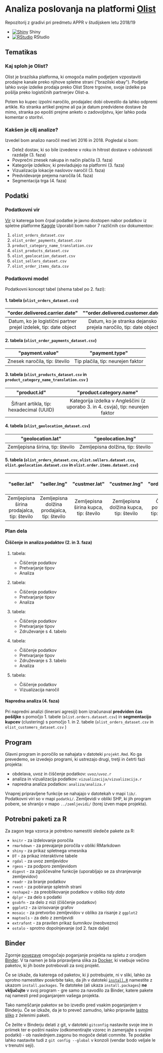 # Analiza poslovanja na platformi [Olist](https://olist.com/)

Repozitorij z gradivi pri predmetu APPR v študijskem letu 2018/19

* [![Shiny](http://mybinder.org/badge.svg)](http://beta.mybinder.org/v2/gh/DiogenesB/APPR-2018-19/master?urlpath=shiny/APPR-2018-19/projekt.Rmd) Shiny
* [![RStudio](http://mybinder.org/badge.svg)](http://beta.mybinder.org/v2/gh/DiogenesB/APPR-2018-19/master?urlpath=rstudio) RStudio

## Tematikas

### Kaj sploh je Olist?
Olist je brazilska platforma, ki omogoča malim podjetjem vzpostaviti prodajne kanale preko njihove spletne strani ("brazilski ebay"). Podjetje lahko svoje izdelke prodaja preko Olist Store trgovine, svoje izdelke pa pošilja preko logističnih partnerjev Olist-a.

Potem ko kupec izpolni naročilo, prodajalec dobi obvestilo da lahko odpremi artikle. Ko stranka artikel prejme ali pa je datum predvidene dostave že mimo, stranka po epošti prejme anketo o zadovoljstvu, kjer lahko poda komentar o storitvi.

### Kakšen je cilj analize?
Izvedel bom analizo naročil med leti 2016 in 2018. 
Pogledal si bom:
- Delež dostav, ki so bile izvedene v roku in hitrost dostave v odvisnosti razdalje (3. faza)
- Povprečni znesek nakupa in način plačila (3. faza)
- Kategorije izdelkov, ki prevladujejo na platformi (3. faza)
- Vizualizacija lokacije naslovov naročil (3. faza)
- Predvidevanje prejema naročila (4. faza)
- Segmentacija trga (4. faza)

## Podatki

### Podatkovni vir
[Vir](https://www.kaggle.com/olistbr/brazilian-ecommerce/home) iz katerega bom črpal podatke je javno dostopen nabor podatkov iz spletne platforme [Kaggle](https://www.kaggle.com/)
Uporabil bom nabor 7 različnih csv dokumentov:
1. `olist_orders_dataset.csv`
2. `olist_order_payments_dataset.csv`
3. `product_category_name_translation.csv`
4. `olist_products_dataset.csv`
5. `olist_geolocation_dataset.csv`
6. `olist_sellers_dataset.csv`
7. `olist_order_items_data.csv`


### Podatkovni model

Podatkovni koncept tabel (shema tabel po 2. fazi):

#### 1. tabela (`olist_orders_dataset.csv`)

| "order.delivered.carrier.date" | ""order.delivered.customer.date" | "order.estimated.delivery.date" |
| :---: | :---: | :---: |
| Datum, ko je logistični partner prejel izdelek, tip: date object | Datum, ko je stranka dejansko prejela naročilo, tip: date object | Datum, ki je bil predviden za prejem naročila, tip: date object |


#### 2. tabela (`olist_order_payments_dataset.csv`)

| "payment.value" | "payment.type" |
| :---: | :---: |
| Znesek naročila, tip: število | Tip plačila, tip: neurejen faktor |


#### 3. tabela (`olist_products_dataset.csv` in `product_category_name_translation.csv` )

| "product.id" | "product.category.name" |
| :---: | :---: |
| Šifrant artikla, tip: hexadecimal (UUID) | Kategorija izdelka v Angleščini (z uporabo 3. in 4. csvja), tip: neurejen faktor |


#### 4. tabela (`olist_geolocation_dataset.csv`)

| "geolocation.lat" | "geolocation.lng" |
| :---: | :---: |
| Zemljepisna širina, tip: število | Zemljepisna dolžina, tip: število |

#### 5. tabela (`olist_orders_dataset.csv`, `olist.sellers.dataset.csv`, `olist.geolocation.dataset.csv` in `olist.order.items.dataset.csv`)

| "seller.lat" | "seller.lng" | "custmer.lat" | "custmer.lng" | "order.approved.at" | "order.delivered.custmer.date" (to spremenljivko napovedujemo) |
| :---: | :---: | :---: | :---: | :---: | :---: |
| Zemljepisna širina prodajalca, tip: število | Zemljepisna dolžina prodajalca, tip: število | Zemljepisna širina kupca, tip: število | Zemljepisna dolžina kupca, tip: število | Čas, ko je bilo potrjeno naročilo, tip: date object (?)| Čas, ko so bili naročilo dostavljeno, tip: datetime   

### Plan dela

#### Čiščenje in analiza podaktov (2. in 3. faza)

1. tabela:
    - Čiščenje podatkov
    - Pretvarjanje tipov 
    - Analiza

2. tabela:
    - Čiščenje podatkov
    - Pretvarjanje tipov
    - Analiza

3. tabela:
    - Čiščenje podatkov
    - Pretvarjanje tipov
    - Združevanje s 4. tabelo

4. tabela:
    - Čiščenje podatkov
    - Pretvarjanje tipov
    - Združevanje s 3. tabelo
    - Analiza 

5. tabela:
    - Čiščenje podatkov
    - Vizualizacija naročil

#### Napredna analiza (4. faza)

Pri napredni analizi (linerani agresiji) bom izračunaval **predviden čas pošiljke** s pomočjo 1. tabele (`olist.orders.dataset.csv`) in **segmentacijo kupcev** (clustering) s pomočjo 1. in 2. tabele (`olist_orders_dataset.csv` in `olist_customers_dataset.csv` )

## Program

Glavni program in poročilo se nahajata v datoteki `projekt.Rmd`.
Ko ga prevedemo, se izvedejo programi, ki ustrezajo drugi, tretji in četrti fazi projekta:

* obdelava, uvoz in čiščenje podatkov: `uvoz/uvoz.r`
* analiza in vizualizacija podatkov: `vizualizacija/vizualizacija.r`
* napredna analiza podatkov: `analiza/analiza.r`

Vnaprej pripravljene funkcije se nahajajo v datotekah v mapi `lib/`.
Podatkovni viri so v mapi `podatki/`.
Zemljevidi v obliki SHP, ki jih program pobere,
se shranijo v mapo `../zemljevidi/` (torej izven mape projekta).

## Potrebni paketi za R

Za zagon tega vzorca je potrebno namestiti sledeče pakete za R:

* `knitr` - za izdelovanje poročila
* `rmarkdown` - za prevajanje poročila v obliki RMarkdown
* `shiny` - za prikaz spletnega vmesnika
* `DT` - za prikaz interaktivne tabele
* `rgdal` - za uvoz zemljevidov
* `rgeos` - za podporo zemljevidom
* `digest` - za zgoščevalne funkcije (uporabljajo se za shranjevanje zemljevidov)
* `readr` - za branje podatkov
* `rvest` - za pobiranje spletnih strani
* `reshape2` - za preoblikovanje podatkov v obliko *tidy data*
* `dplyr` - za delo s podatki
* `gsubfn` - za delo z nizi (čiščenje podatkov)
* `ggplot2` - za izrisovanje grafov
* `mosaic` - za pretvorbo zemljevidov v obliko za risanje z `ggplot2`
* `maptools` - za delo z zemljevidi
* `extrafont` - za pravilen prikaz šumnikov (neobvezno)
* `ostalo` - sprotno dopolnjevanje (od 2. faze dalje)

## Binder

Zgornje [povezave](#analiza-podatkov-s-programom-r-201819)
omogočajo poganjanje projekta na spletu z orodjem [Binder](https://mybinder.org/).
V ta namen je bila pripravljena slika za [Docker](https://www.docker.com/),
ki vsebuje večino paketov, ki jih boste potrebovali za svoj projekt.

Če se izkaže, da katerega od paketov, ki ji potrebujete, ni v sliki,
lahko za sprotno namestitev poskrbite tako,
da jih v datoteki [`install.R`](install.R) namestite z ukazom `install.packages`.
Te datoteke (ali ukaza `install.packages`) **ne vključujte** v svoj program -
gre samo za navodilo za Binder, katere pakete naj namesti pred poganjanjem vašega projekta.

Tako nameščanje paketov se bo izvedlo pred vsakim poganjanjem v Binderju.
Če se izkaže, da je to preveč zamudno,
lahko pripravite [lastno sliko](https://github.com/jaanos/APPR-docker) z želenimi paketi.

Če želite v Binderju delati z git,
v datoteki `gitconfig` nastavite svoje ime in priimek ter e-poštni naslov
(odkomentirajte vzorec in zamenjajte s svojimi podatki) -
ob naslednjem.zagonu bo mogoče delati commite.
Te podatke lahko nastavite tudi z `git config --global` v konzoli
(vendar bodo veljale le v trenutni seji).
